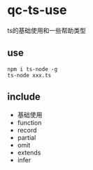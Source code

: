 # qc-ts-use
ts的基础使用和一些帮助类型

## use
```
npm i ts-node -g
ts-node xxx.ts
```

## include

* 基础使用
* function
* record
* partial
* omit
* extends
* infer








